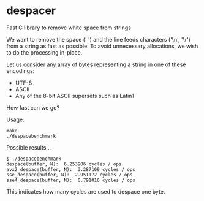# despacer
Fast C library to remove white space from strings

We want to remove the space (' ') and the line feeds characters ('\n', '\r') from a string
as fast as possible. To avoid unnecessary allocations, we wish to do the processing in-place.

Let us consider any array of bytes representing a string in one of these encodings:
* UTF-8
* ASCII
* Any of the 8-bit ASCII supersets such as Latin1

How fast can we go?


Usage:
```
make
./despacebenchmark
```

Possible results...

```
$ ./despacebenchmark
despace(buffer, N):  6.253906 cycles / ops
avx2_despace(buffer, N):  3.287109 cycles / ops
sse_despace(buffer, N):  2.951172 cycles / ops
sse4_despace(buffer, N):  0.791016 cycles / ops
```

This indicates how many cycles are used to despace one byte.


